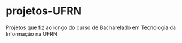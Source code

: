 # projetos-UFRN
Projetos que fiz ao longo do curso de Bacharelado em Tecnologia da Informação na UFRN
